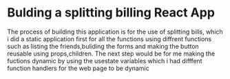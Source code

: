 # Bulding a splitting billing React App

The process of building this application is for the use of splitting bills,
which i did a static application first for all the functions using diffrent functions such as listing the friends,buliding the forms and making the button reusable using props,children.
The next step would be for me making the fuctions dynamic by using the usestate variables which i had difffent function handlers for the web page to be dynamic
